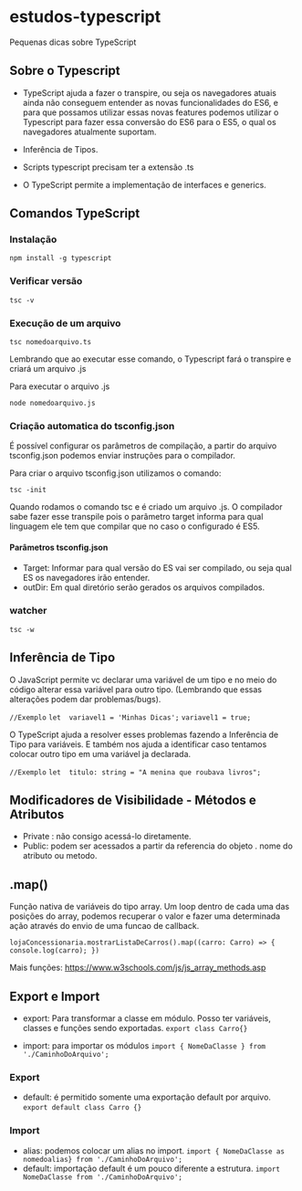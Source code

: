 # estudos-typescript
Pequenas dicas sobre TypeScript

## Sobre o Typescript

- TypeScript ajuda a fazer o transpire, ou seja os navegadores atuais ainda não conseguem entender as novas funcionalidades do ES6, e para que possamos utilizar essas novas features podemos utilizar o Typescript para fazer essa conversão do ES6 para o ES5, o qual os navegadores atualmente suportam.

- Inferência de Tipos.

- Scripts typescript precisam ter a extensão .ts

- O TypeScript permite a implementação de interfaces e generics.

## Comandos TypeScript

### Instalação
```npm install -g typescript```

### Verificar versão
```tsc -v```

### Execução de um arquivo
```tsc nomedoarquivo.ts```

Lembrando que ao executar esse comando, o Typescript fará o transpire e criará um arquivo .js

Para executar o arquivo .js

```node nomedoarquivo.js```

### Criação automatica do tsconfig.json

É possível configurar os parâmetros de compilação, a partir do arquivo tsconfig.json podemos enviar instruções para o compilador.

Para criar o arquivo tsconfig.json utilizamos o comando:

```tsc -init```

Quando rodamos o comando tsc e é criado um arquivo .js. O compilador sabe fazer esse transpile pois o parâmetro target informa para qual linguagem ele tem que compilar que no caso o configurado é ES5.

#### Parâmetros tsconfig.json

-  Target: Informar para qual versão do ES vai ser compilado, ou seja qual ES os navegadores irão entender.
-  outDir: Em qual diretório serão gerados os arquivos compilados.

### watcher
```tsc -w```

## Inferência de Tipo

O JavaScript permite vc declarar uma variável de um tipo e no meio do código alterar essa variável para outro tipo. (Lembrando que essas alterações podem dar problemas/bugs).

``` //Exemplo ```
``` let  variavel1 = 'Minhas Dicas'; ```
``` variavel1 = true; ```

O TypeScript ajuda a resolver esses problemas fazendo a Inferência de Tipo para variáveis.
E também nos ajuda a identificar caso tentamos colocar outro tipo em uma variável ja declarada.

``` //Exemplo ```
``` let  titulo: string = "A menina que roubava livros"; ```

## Modificadores de Visibilidade - Métodos e Atributos

- Private : não consigo acessá-lo diretamente.
- Public: podem ser acessados a partir da referencia do objeto . nome do atributo ou metodo.

## .map()

Função nativa de variáveis do tipo array.
Um loop dentro de cada uma das posições do array, podemos recuperar o valor e fazer uma determinada ação através do envio de uma funcao de callback.

``` lojaConcessionaria.mostrarListaDeCarros().map((carro: Carro) => { console.log(carro); }) ```

Mais funções: https://www.w3schools.com/js/js_array_methods.asp

## Export e Import

 - export: Para transformar a classe em módulo. Posso ter variáveis, classes e funções sendo exportadas.
 ``` export class Carro{} ```

 - import: para importar os módulos
 ```import { NomeDaClasse } from './CaminhoDoArquivo'; ```

 ### Export
- default: é permitido somente uma exportação default por arquivo.
``` export default class Carro {} ```

 ### Import
- alias: podemos colocar um alias no import.
``` import { NomeDaClasse as nomedoalias} from './CaminhoDoArquivo'; ```
- default: importação default é um pouco diferente a estrutura.
``` import NomeDaClasse from './CaminhoDoArquivo'; ```






